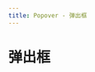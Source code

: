 ```yaml
---
title: Popover - 弹出框
---
```


# 弹出框 

<ClientOnly>
  <popover-demos-1></popover-demos-1>
  <popover-demos-2></popover-demos-2>
</ClientOnly>